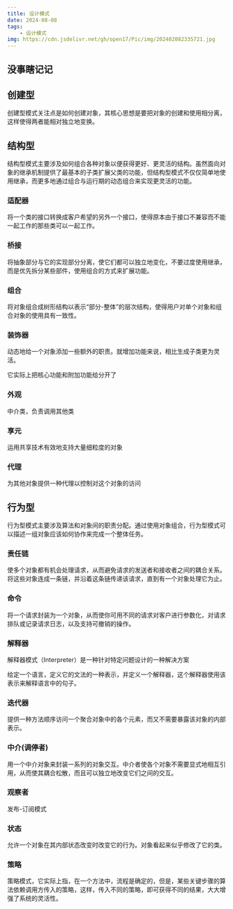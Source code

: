 ```yaml
---
title: 设计模式
date: 2024-08-08
tags:
    - 设计模式
img: https://cdn.jsdelivr.net/gh/open17/Pic/img/202402082335721.jpg
---
```


没事瞎记记
---

## 创建型

创建型模式关注点是如何创建对象，其核心思想是要把对象的创建和使用相分离，这样使得两者能相对独立地变换。

## 结构型

结构型模式主要涉及如何组合各种对象以便获得更好、更灵活的结构。虽然面向对象的继承机制提供了最基本的子类扩展父类的功能，但结构型模式不仅仅简单地使用继承，而更多地通过组合与运行期的动态组合来实现更灵活的功能。

### 适配器

将一个类的接口转换成客户希望的另外一个接口，使得原本由于接口不兼容而不能一起工作的那些类可以一起工作。

### 桥接

将抽象部分与它的实现部分分离，使它们都可以独立地变化，不要过度使用继承，而是优先拆分某些部件，使用组合的方式来扩展功能。

### 组合

将对象组合成树形结构以表示“部分-整体”的层次结构，使得用户对单个对象和组合对象的使用具有一致性。

### 装饰器

动态地给一个对象添加一些额外的职责。就增加功能来说，相比生成子类更为灵活。

它实际上把核心功能和附加功能给分开了

### 外观

中介类，负责调用其他类

### 享元

运用共享技术有效地支持大量细粒度的对象

### 代理

为其他对象提供一种代理以控制对这个对象的访问

## 行为型

行为型模式主要涉及算法和对象间的职责分配。通过使用对象组合，行为型模式可以描述一组对象应该如何协作来完成一个整体任务。

### 责任链

使多个对象都有机会处理请求，从而避免请求的发送者和接收者之间的耦合关系。将这些对象连成一条链，并沿着这条链传递该请求，直到有一个对象处理它为止。

### 命令

将一个请求封装为一个对象，从而使你可用不同的请求对客户进行参数化，对请求排队或记录请求日志，以及支持可撤销的操作。

### 解释器

解释器模式（Interpreter）是一种针对特定问题设计的一种解决方案

给定一个语言，定义它的文法的一种表示，并定义一个解释器，这个解释器使用该表示来解释语言中的句子。

### 迭代器

提供一种方法顺序访问一个聚合对象中的各个元素，而又不需要暴露该对象的内部表示。

### 中介(调停者)

用一个中介对象来封装一系列的对象交互。中介者使各个对象不需要显式地相互引用，从而使其耦合松散，而且可以独立地改变它们之间的交互。

### 观察者

发布-订阅模式

### 状态

允许一个对象在其内部状态改变时改变它的行为。对象看起来似乎修改了它的类。

### 策略

策略模式，它实际上指，在一个方法中，流程是确定的，但是，某些关键步骤的算法依赖调用方传入的策略，这样，传入不同的策略，即可获得不同的结果，大大增强了系统的灵活性。